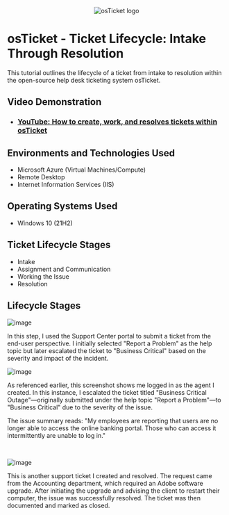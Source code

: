 <p align="center">
<img src="https://i.imgur.com/Clzj7Xs.png" alt="osTicket logo"/>
</p>

<h1>osTicket - Ticket Lifecycle: Intake Through Resolution</h1>
This tutorial outlines the lifecycle of a ticket from intake to resolution within the open-source help desk ticketing system osTicket.<br />


<h2>Video Demonstration</h2>

- ### [YouTube: How to create, work, and resolves tickets within osTicket](https://www.youtube.com)

<h2>Environments and Technologies Used</h2>

- Microsoft Azure (Virtual Machines/Compute)
- Remote Desktop
- Internet Information Services (IIS)

<h2>Operating Systems Used </h2>

- Windows 10</b> (21H2)

<h2>Ticket Lifecycle Stages</h2>

- Intake
- Assignment and Communication
- Working the Issue
- Resolution

<h2>Lifecycle Stages</h2>

![image](https://github.com/user-attachments/assets/b4a8150f-52f4-4655-869e-96675e7729c9)


<p>
</p>
<p>
In this step, I used the Support Center portal to submit a ticket from the end-user perspective. I initially selected "Report a Problem" as the help topic but later escalated the ticket to "Business Critical" based on the severity and impact of the incident.
<br />

<p>

  ![image](https://github.com/user-attachments/assets/8c2e80d6-0a1d-490e-af16-56b208bceef0)

</p>
<p>
As referenced earlier, this screenshot shows me logged in as the agent I created. In this instance, I escalated the ticket titled "Business Critical Outage"—originally submitted under the help topic "Report a Problem"—to "Business Critical" due to the severity of the issue.

The issue summary reads:
"My employees are reporting that users are no longer able to access the online banking portal. Those who can access it intermittently are unable to log in."
</p>
<br />

<p>
  
![image](https://github.com/user-attachments/assets/aeb4b419-3d03-4dff-b440-35aa38824f78)

</p>
<p>
This is another support ticket I created and resolved. The request came from the Accounting department, which required an Adobe software upgrade. After initiating the upgrade and advising the client to restart their computer, the issue was successfully resolved. The ticket was then documented and marked as closed.
</p>
<br />

